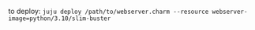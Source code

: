 

to deploy:
`juju deploy /path/to/webserver.charm --resource webserver-image=python/3.10/slim-buster`
